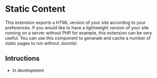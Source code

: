 # Static Content
This extension exports a HTML version of your site according to your preferences. If you would like to have a lightweight version of your site running on a server without PHP for example, this extension can be very useful. You can use this component to generate and cache a number of static pages to run without Joomla!.


## Intructions
* In development